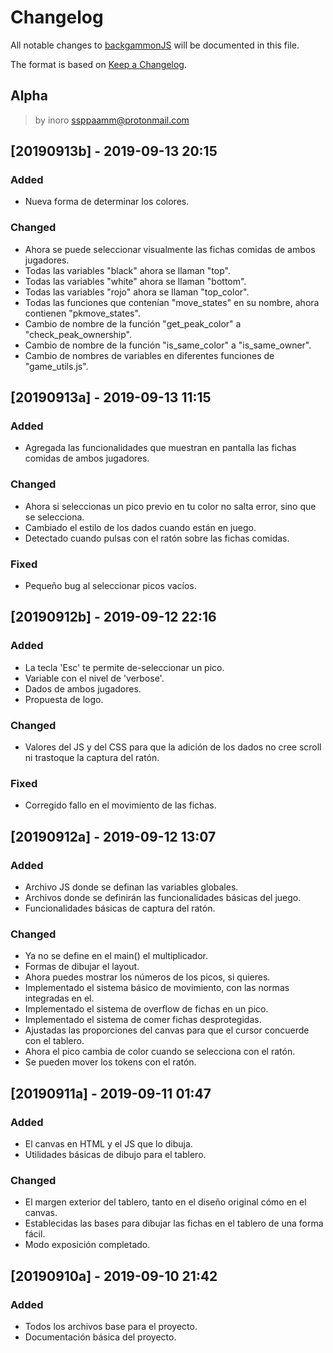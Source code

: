 # Changelog
All notable changes to [backgammonJS](https://github.com/boot1110001/backgammonJS) will be documented in this file.

The format is based on [Keep a Changelog](https://keepachangelog.com/en/1.0.0/).

## Alpha
> by inoro <ssppaamm@protonmail.com>

## [20190913b] - 2019-09-13 20:15
### Added
- Nueva forma de determinar los colores.
### Changed
- Ahora se puede seleccionar visualmente las fichas comidas de ambos jugadores.
- Todas las variables "black" ahora se llaman "top".
- Todas las variables "white" ahora se llaman "bottom".
- Todas las variables "rojo" ahora se llaman "top_color".
- Todas las funciones que contenían "move_states" en su nombre, ahora contienen "pkmove_states".
- Cambio de nombre de la función "get_peak_color" a "check_peak_ownership".
- Cambio de nombre de la función "is_same_color" a "is_same_owner".
- Cambio de nombres de variables en diferentes funciones de "game_utils.js".

## [20190913a] - 2019-09-13 11:15
### Added
- Agregada las funcionalidades que muestran en pantalla las fichas comidas de ambos jugadores.
### Changed
- Ahora si seleccionas un pico previo en tu color no salta error, sino que se selecciona.
- Cambiado el estilo de los dados cuando están en juego.
- Detectado cuando pulsas con el ratón sobre las fichas comidas.
### Fixed
- Pequeño bug al seleccionar picos vacíos.

## [20190912b] - 2019-09-12 22:16
### Added
- La tecla 'Esc' te permite de-seleccionar un pico.
- Variable con el nivel de 'verbose'.
- Dados de ambos jugadores.
- Propuesta de logo.
### Changed
- Valores del JS y del CSS para que la adición de los dados no cree scroll ni trastoque la captura del ratón.
### Fixed
- Corregido fallo en el movimiento de las fichas.

## [20190912a] - 2019-09-12 13:07
### Added
- Archivo JS donde se definan las variables globales.
- Archivos donde se definirán las funcionalidades básicas del juego.
- Funcionalidades básicas de captura del ratón.
### Changed
- Ya no se define en el main() el multiplicador.
- Formas de dibujar el layout.
- Ahora puedes mostrar los números de los picos, si quieres.
- Implementado el sistema básico de movimiento, con las normas integradas en el.
- Implementado el sistema de overflow de fichas en un pico.
- Implementado el sistema de comer fichas desprotegidas.
- Ajustadas las proporciones del canvas para que el cursor concuerde con el tablero.
- Ahora el pico cambia de color cuando se selecciona con el ratón.
- Se pueden mover los tokens con el ratón.

## [20190911a] - 2019-09-11 01:47
### Added
- El canvas en HTML y el JS que lo dibuja.
- Utilidades básicas de dibujo para el tablero.
### Changed
- El margen exterior del tablero, tanto en el diseño original cómo en el canvas.
- Establecidas las bases para dibujar las fichas en el tablero de una forma fácil.
- Modo exposición completado.

## [20190910a] - 2019-09-10 21:42
### Added
- Todos los archivos base para el proyecto.
- Documentación básica del proyecto.
